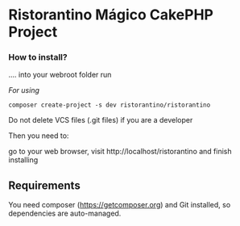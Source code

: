 # Ristorantino Mágico CakePHP Project 

### How to install?
.... into your webroot folder run

*For using*
```
composer create-project -s dev ristorantino/ristorantino
```
Do not delete VCS files (.git files) if you are a developer


Then you need to:

go to your web browser, visit http://localhost/ristorantino and finish installing


## Requirements
You need composer (https://getcomposer.org) and Git installed, so dependencies are auto-managed.



